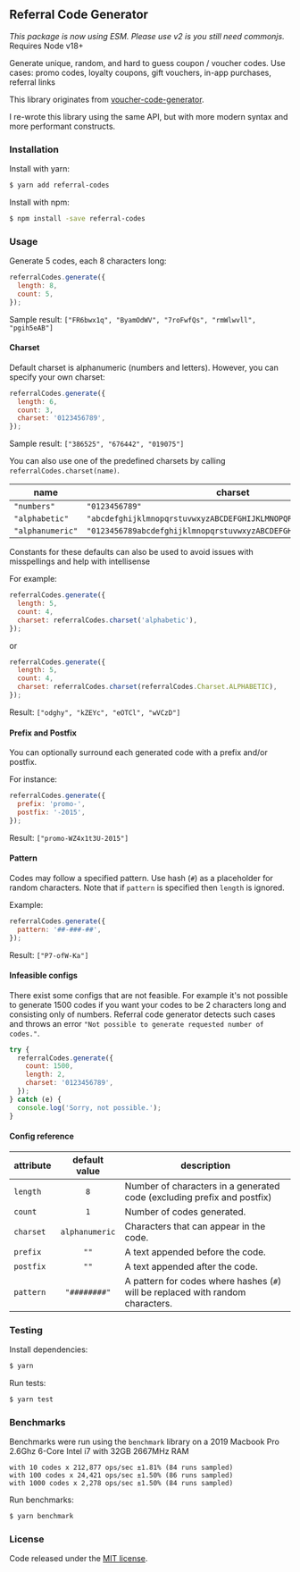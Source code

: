 ## Referral Code Generator

_This package is now using ESM. Please use v2 is you still need commonjs._
Requires Node v18+

Generate unique, random, and hard to guess coupon / voucher codes.
Use cases: promo codes, loyalty coupons, gift vouchers, in-app purchases, referral links

This library originates from [voucher-code-generator](https://github.com/voucherifyio/voucher-code-generator-js).

I re-wrote this library using the same API, but with more modern syntax and more performant constructs.

### Installation

Install with yarn:

```sh
$ yarn add referral-codes
```

Install with npm:

```sh
$ npm install -save referral-codes
```

### Usage

Generate 5 codes, each 8 characters long:

```js
referralCodes.generate({
  length: 8,
  count: 5,
});
```

Sample result: `["FR6bwx1q", "ByamOdWV", "7roFwfQs", "rmWlwvll", "pgih5eAB"]`

#### Charset

Default charset is alphanumeric (numbers and letters). However, you can specify your own charset:

```js
referralCodes.generate({
  length: 6,
  count: 3,
  charset: '0123456789',
});
```

Sample result: `["386525", "676442", "019075"]`

You can also use one of the predefined charsets by calling `referralCodes.charset(name)`.

| name             | charset                                                            |
| ---------------- | ------------------------------------------------------------------ |
| `"numbers"`      | `"0123456789"`                                                     |
| `"alphabetic"`   | `"abcdefghijklmnopqrstuvwxyzABCDEFGHIJKLMNOPQRSTUVWXYZ"`           |
| `"alphanumeric"` | `"0123456789abcdefghijklmnopqrstuvwxyzABCDEFGHIJKLMNOPQRSTUVWXYZ"` |

Constants for these defaults can also be used to avoid issues with misspellings and help with intellisense

For example:

```js
referralCodes.generate({
  length: 5,
  count: 4,
  charset: referralCodes.charset('alphabetic'),
});
```

or

```js
referralCodes.generate({
  length: 5,
  count: 4,
  charset: referralCodes.charset(referralCodes.Charset.ALPHABETIC),
});
```

Result: `["odghy", "kZEYc", "eOTCl", "wVCzD"]`

#### Prefix and Postfix

You can optionally surround each generated code with a prefix and/or postfix.

For instance:

```js
referralCodes.generate({
  prefix: 'promo-',
  postfix: '-2015',
});
```

Result: `["promo-WZ4x1t3U-2015"]`

#### Pattern

Codes may follow a specified pattern. Use hash (`#`) as a placeholder for random characters.
Note that if `pattern` is specified then `length` is ignored.

Example:

```js
referralCodes.generate({
  pattern: '##-###-##',
});
```

Result: `["P7-ofW-Ka"]`

#### Infeasible configs

There exist some configs that are not feasible. For example it's not possible to generate 1500 codes if you want
your codes to be 2 characters long and consisting only of numbers. Referral code generator detects such cases and
throws an error `"Not possible to generate requested number of codes."`.

```js
try {
  referralCodes.generate({
    count: 1500,
    length: 2,
    charset: '0123456789',
  });
} catch (e) {
  console.log('Sorry, not possible.');
}
```

#### Config reference

| attribute | default value  | description                                                                     |
| --------- | :------------: | ------------------------------------------------------------------------------- |
| `length`  |      `8`       | Number of characters in a generated code (excluding prefix and postfix)         |
| `count`   |      `1`       | Number of codes generated.                                                      |
| `charset` | `alphanumeric` | Characters that can appear in the code.                                         |
| `prefix`  |      `""`      | A text appended before the code.                                                |
| `postfix` |      `""`      | A text appended after the code.                                                 |
| `pattern` |  `"########"`  | A pattern for codes where hashes (`#`) will be replaced with random characters. |

### Testing

Install dependencies:

```sh
$ yarn
```

Run tests:

```sh
$ yarn test
```

### Benchmarks

Benchmarks were run using the `benchmark` library on a 2019 Macbook Pro 2.6Ghz 6-Core Intel i7 with 32GB 2667MHz RAM

```
with 10 codes x 212,877 ops/sec ±1.81% (84 runs sampled)
with 100 codes x 24,421 ops/sec ±1.50% (86 runs sampled)
with 1000 codes x 2,278 ops/sec ±1.50% (84 runs sampled)
```

Run benchmarks:

```sh
$ yarn benchmark
```

### License

Code released under the [MIT license](LICENSE).
